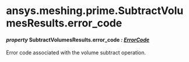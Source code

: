 <a id="ansys-meshing-prime-subtractvolumesresults-error-code"></a>

# ansys.meshing.prime.SubtractVolumesResults.error_code

<a id="ansys.meshing.prime.SubtractVolumesResults.error_code"></a>

#### *property* SubtractVolumesResults.error_code *: [ErrorCode](ansys.meshing.prime.ErrorCode.md#ansys.meshing.prime.ErrorCode)*

Error code associated with the volume subtract operation.

<!-- !! processed by numpydoc !! -->
